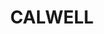 ---
lastmod: '2025-04-06T06:05:20+00:00'
latitude: -35.431011
layout: suburb
longitude: 149.110025
postcode: '2905'
state: ACT
title: CALWELL
url: /act/calwell/
---